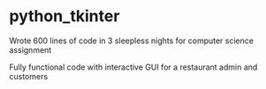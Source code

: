 # python_tkinter
Wrote 600 lines of code in 3 sleepless nights for computer science assignment

Fully functional code with interactive GUI for a restaurant admin and customers
